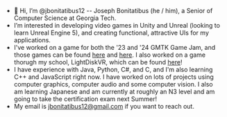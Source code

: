 - 👋 Hi, I’m @jbonitatibus12 -- Joseph Bonitatibus (he / him), a Senior of Computer Science at Georgia Tech.
- I’m interested in developing video games in Unity and Unreal (looking to learn Unreal Engine 5), and creating functional, attractive UIs for my applications.
- I've worked on a game for both the '23 and '24 GMTK Game Jam, and those games can be found <a href = "https://will-parker.itch.io/pit-boss/devlog/561528/post-jam-release">here</a> and <a href="https://will-parker.itch.io/terror-in-toyland">here</a>. I also worked on a game thorugh my school, LightDiskVR, which can be found <a href="https://www.gtvgdev.com/games-archive/light-disk-vr">here</a>!
- I have experience with Java, Python, C#, and C, and I'm also learning C++ and JavaScript right now. I have worked on lots of projects using computer graphics, computer audio and some computer vision. I also am learning Japanese and am currently at roughly an N3 level and am going to take the certification exam next Summer!
- My email is jbonitatibus12@gmail.com if you want to reach out.
<!---
jbonitatibus12/jbonitatibus12 is a ✨ special ✨ repository because its `README.md` (this file) appears on your GitHub profile.
You can click the Preview link to take a look at your changes.
--->
